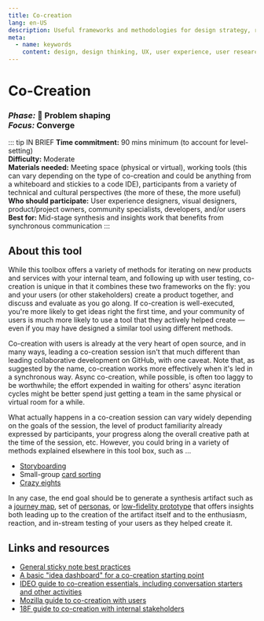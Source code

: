 ```yaml
---
title: Co-creation
lang: en-US
description: Useful frameworks and methodologies for design strategy, research and testing
meta:
  - name: keywords
    content: design, design thinking, UX, user experience, user research, user testing
---
```


# Co-Creation

### _Phase:_ 🎨 Problem shaping<br/> _Focus:_ Converge

::: tip IN BRIEF
**Time commitment:** 90 mins minimum (to account for level-setting)  
**Difficulty:** Moderate  
**Materials needed:** Meeting space (physical or virtual), working tools (this can vary depending on the type of co-creation and could be anything from a whiteboard and stickies to a code IDE), participants from a variety of technical and cultural perspectives (the more of these, the more useful)  
**Who should participate:** User experience designers, visual designers, product/project owners, community specialists, developers, and/or users  
**Best for:** Mid-stage synthesis and insights work that benefits from synchronous communication
:::

## About this tool

While this toolbox offers a variety of methods for iterating on new products and services with your internal team, and following up with user testing, co-creation is unique in that it combines these two frameworks on the fly: you and your users (or other stakeholders) create a product together, and discuss and evaluate as you go along. If co-creation is well-executed, you're more likely to get ideas right the first time, and your community of users is much more likely to use a tool that they actively helped create — even if you may have designed a similar tool using different methods.

Co-creation with users is already at the very heart of open source, and in many ways, leading a co-creation session isn't that much different than leading collaborative development on GitHub, with one caveat. Note that, as suggested by the name, co-creation works more effectively when it's led in a synchronous way. Async co-creation, while possible, is often too laggy to be worthwhile; the effort expended in waiting for others' async iteration cycles might be better spend just getting a team in the same physical or virtual room for a while.

What actually happens in a co-creation session can vary widely depending on the goals of the session, the level of product familiarity already expressed by participants, your progress along the overall creative path at the time of the session, etc. However, you could bring in a variety of methods explained elsewhere in this tool box, such as ...

* [Storyboarding](storyboard.md)
* Small-group [card sorting](card-sorting.md)
* [Crazy eights](crazy-eights.md)

In any case, the end goal should be to generate a synthesis artifact such as a [journey map](journey-map.md), set of [personas](personas.md), or [low-fidelity prototype](low-fidelity-prototype.md) that offers insights both leading up to the creation of the artifact itself and to the enthusiasm, reaction, and in-stream testing of your users as they helped create it.

## Links and resources

* [General sticky note best practices](https://medium.com/design-research-methods/how-to-use-post-it-notes-9ca0904a03d1)
* [A basic "idea dashboard" for a co-creation starting point](https://static1.squarespace.com/static/57c6b79629687fde090a0fdd/t/589cc8782e69cf0dd82b4508/1486669944346/Idea-Dashboard.pdf)
* [IDEO guide to co-creation essentials, including conversation starters and other activities](https://www.designkit.org/methods/co-creation-session)
* [Mozilla guide to co-creation with users](https://toolkit.mozilla.org/method/participatory-designco-design-worksession/)
* [18F guide to co-creation with internal stakeholders](https://methods.18f.gov/discover/design-studio/)
